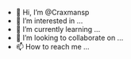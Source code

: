 - 👋 Hi, I’m @Craxmansp
- 👀 I’m interested in ...
- 🌱 I’m currently learning ...
- 💞️ I’m looking to collaborate on ...
- 📫 How to reach me ...

<!---
Craxmansp/Craxmansp is a ✨ special ✨ repository because its `README.md` (this file) appears on your GitHub profile.
You can click the Preview link to take a look at your changes.
--->
